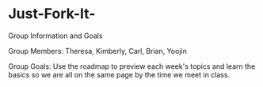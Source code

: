 Just-Fork-It-
=============

Group Information and Goals 


Group Members:
  Theresa, Kimberly, Carl, Brian, Yoojin
  
Group Goals:
  Use the roadmap to preview each week's topics and learn the basics so we are all on the same page by the time
  we meet in class.
